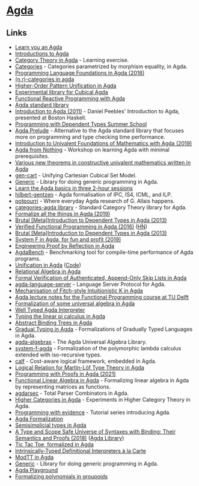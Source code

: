 # [Agda](https://github.com/agda/agda)

## Links

- [Learn you an Agda](http://learnyouanagda.liamoc.net/toc.html)
- [Introductions to Agda](http://wiki.portal.chalmers.se/agda/pmwiki.php?n=Main.Othertutorials)
- [Category Theory in Agda](https://github.com/JLimperg/cats) - Learning exercise.
- [Categories](https://github.com/copumpkin/categories) - Categories parametrized by morphism equality, in Agda.
- [Programming Language Foundations in Agda (2018)](https://plfa.github.io/)
- [(n,r)-categories in agda](https://github.com/freebroccolo/agda-nr-cats)
- [Higher-Order Pattern Unification in Agda](https://github.com/Saizan/miller)
- [Experimental library for Cubical Agda](https://github.com/agda/cubical)
- [Functional Reactive Programming with Agda](https://github.com/divipp/frp_agda)
- [Agda standard library](https://github.com/agda/agda-stdlib)
- [Introduction to Agda (2011)](https://www.youtube.com/watch?v=shXKb2MTkUc&list=PLB7F836675DCE009C) - Daniel Peebles' Introduction to Agda, presented at Boston Haskell.
- [Programming with Dependent Types Summer School](https://github.com/UlfNorell/agda-summer-school)
- [Agda Prelude](https://github.com/UlfNorell/agda-prelude) - Alternative to the Agda standard library that focuses more on programming and type checking time performance.
- [Introduction to Univalent Foundations of Mathematics with Agda (2019)](https://www.cs.bham.ac.uk/~mhe/HoTT-UF-in-Agda-Lecture-Notes/index.html)
- [Agda from Nothing](https://github.com/scott-fleischman/agda-from-nothing) - Workshop on learning Agda with minimal prerequisites.
- [Various new theorems in constructive univalent mathematics written in Agda](https://github.com/martinescardo/TypeTopology)
- [gen-cart](https://github.com/mortberg/gen-cart) - Unifying Cartesian Cubical Set Model.
- [Generic](https://github.com/effectfully/Generic) - Library for doing generic programming in Agda.
- [Learn the Agda basics in three 2-hour sessions](https://github.com/anuyts/agda-sessions)
- [hilbert-gentzen](https://github.com/mietek/hilbert-gentzen) - Agda formalisation of IPC, IS4, ICML, and ILP.
- [potpourri](https://github.com/gallais/potpourri) - Where everyday Agda research of G. Allais happens.
- [categories-agda library](https://github.com/agda/agda-categories) - Standard Category Theory library for Agda.
- [Formalize all the things in Agda (2019)](https://jesper.sikanda.be/posts/formalize-all-the-things.html)
- [Brutal [Meta]Introduction to Dependent Types in Agda (2013)](https://oxij.org/note/BrutalDepTypes/)
- [Verified Functional Programming in Agda (2016)](https://pdfs.semanticscholar.org/a5c2/444d3c977260dbbfc7c2eceea9bda2614e71.pdf) ([HN](https://news.ycombinator.com/item?id=22783645))
- [Brutal [Meta]Introduction to Dependent Types in Agda (2013)](https://oxij.org/note/BrutalDepTypes/)
- [System F in Agda, for fun and profit (2019)](http://jmchapman.io/papers/funandprofit.pdf)
- [Engineering Proof by Reflection in Agda](https://github.com/toothbrush/reflection-proofs)
- [AgdaBench](https://github.com/UlfNorell/agda-bench) - Benchmarking tool for compile-time performance of Agda programs.
- [Unification in Agda](https://htmlpreview.github.io/?https://github.com/effectfully/unification-in-agda/blob/master/UnificationInAgda.html) ([Code](https://github.com/effectfully/unification-in-agda))
- [Relational Algebra in Agda](https://github.com/sabauma/agda-relation-algebra)
- [Formal Verification of Authenticated, Append-Only Skip Lists in Agda](https://github.com/oracle/aaosl-agda)
- [agda-language-server](https://github.com/banacorn/agda-language-server) - Language Server Protocol for Agda.
- [Mechanisation of Fitch-style Intuitionistic K in Agda](https://github.com/nachivpn/k)
- [Agda lecture notes for the Functional Programming course at TU Delft](https://github.com/jespercockx/agda-lecture-notes)
- [Formalization of some universal algebra in Agda](https://github.com/andreasabel/universal-algebra)
- [Well Typed Agda Interpreter](https://github.com/sseefried/well-typed-agda-interpreter)
- [Typing the linear pi calculus in Agda](https://github.com/umazalakain/typing-linear-pi)
- [Abstract Binding Trees in Agda](https://github.com/jsiek/abstract-binding-trees)
- [Gradual Typing in Agda](https://github.com/jsiek/gradual-typing-in-agda) - Formalizations of Gradually Typed Languages in Agda.
- [agda-algebras](https://github.com/ualib/agda-algebras) - The Agda Universal Algebra Library.
- [system-f-agda](https://github.com/sstucki/system-f-agda) - Formalization of the polymorphic lambda calculus extended with iso-recursive types.
- [calf](https://github.com/jonsterling/agda-calf) - Cost-aware logical framework, embedded in Agda.
- [Logical Relation for Martin-Löf Type Theory in Agda](https://github.com/mr-ohman/logrel-mltt)
- [Programming with Proofs in Agda (2021)](https://www.youtube.com/watch?v=U5i2VQj5jPk)
- [Functional Linear Algebra in Agda](https://github.com/ryanorendorff/functional-linear-algebra) - Formalizing linear algebra in Agda by representing matrices as functions.
- [agdarsec](https://github.com/gallais/agdarsec) - Total Parser Combinators in Agda.
- [Higher Categories in Agda](https://github.com/TOTBWF/agda-higher-categories) - Experiments in Higher Category Theory in Agda.
- [Programming with evidence](https://github.com/umazalakain/agda-bcam) - Tutorial series introducing Agda.
- [Agda Formalization](https://github.com/glangmead/formalization)
- [Semisimplicial types in Agda](https://github.com/tcampion/Semisimplicial)
- [A Type and Scope Safe Universe of Syntaxes with Binding: Their Semantics and Proofs (2018)](https://gallais.github.io/pdf/icfp18.pdf) ([Agda Library](https://github.com/gallais/generic-syntax))
- [Tic Tac Toe, formalized in Agda](https://github.com/TOTBWF/agda-tic-tac-toe)
- [Intrinsically-Typed Definitional Interpreters à la Carte](https://github.com/casvdrest/composable-semantics)
- [ModTT in Agda](https://github.com/HarrisonGrodin/agda-modtt)
- [Generic](https://github.com/effectfully/Generic) - Library for doing generic programming in Agda.
- [Agda Playground](https://github.com/oisdk/agda-playground)
- [Formalizing polynomials in groupoids](https://github.com/smimram/fibred-polynomials)
